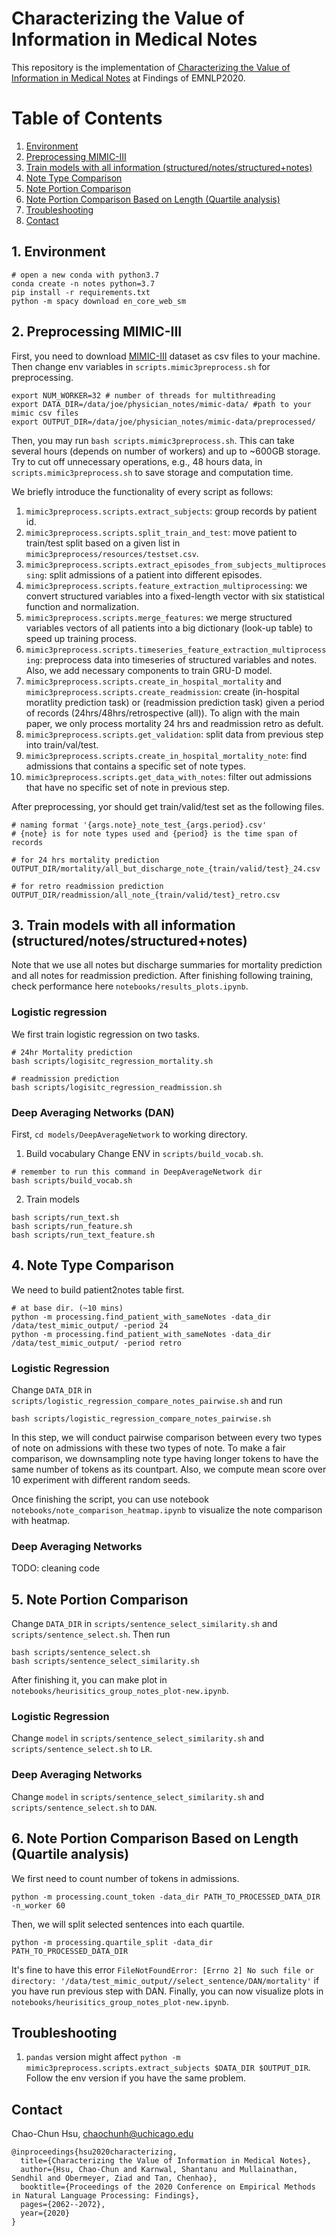 # Characterizing the Value of Information in Medical Notes

This repository is the implementation of [Characterizing the Value of Information in Medical Notes](https://www.aclweb.org/anthology/2020.findings-emnlp.187/) at Findings of EMNLP2020.

# Table of Contents
1. [Environment](#1-environment)
2. [Preprocessing MIMIC-III](#2-preprocessing-mimic-iii)
3. [Train models with all information (structured/notes/structured+notes)](#3-train-models-with-all-information-structurednotesstructured+notes)
4. [Note Type Comparison](#4-note-type-comparison)
5. [Note Portion Comparison](#5-note-portion-comparison)
6. [Note Portion Comparison Based on Length (Quartile analysis)](#6-note-portion-comparison-based-on-length-quartile-analysis)
7. [Troubleshooting](#troubleshooting)
8. [Contact](#contact)


## 1. Environment

```
# open a new conda with python3.7
conda create -n notes python=3.7
pip install -r requirements.txt
python -m spacy download en_core_web_sm
```

## 2. Preprocessing MIMIC-III
First, you need to download [MIMIC-III](https://mimic.physionet.org/gettingstarted/access/) dataset as csv files to your machine.
Then change env variables in `scripts.mimic3preprocess.sh` for preprocessing.
```
export NUM_WORKER=32 # number of threads for multithreading
export DATA_DIR=/data/joe/physician_notes/mimic-data/ #path to your mimic csv files 
export OUTPUT_DIR=/data/joe/physician_notes/mimic-data/preprocessed/
```
Then, you may run `bash scripts.mimic3preprocess.sh`. This can take several hours (depends on number of workers) and up to ~600GB storage. Try to cut off unnecessary operations, e.g., 48 hours data, in `scripts.mimic3preprocess.sh` to save storage and computation time.

We briefly introduce the functionality of every script as follows:
1. `mimic3preprocess.scripts.extract_subjects`: group records by patient id.
2. `mimic3preprocess.scripts.split_train_and_test`: move patient to train/test split based on a given list in `mimic3preprocess/resources/testset.csv`.
3. `mimic3preprocess.scripts.extract_episodes_from_subjects_multiprocessing`: split admissions of a patient into different episodes.
4. `mimic3preprocess.scripts.feature_extraction_multiprocessing`: we convert structured variables into a fixed-length vector with six statistical function and normalization. 
5. `mimic3preprocess.scripts.merge_features`: we merge structured variables vectors of all patients into a big dictionary (look-up table) to speed up training process.
6. `mimic3preprocess.scripts.timeseries_feature_extraction_multiprocessing`: preprocess data into timeseries of structured variables and notes. Also, we add necessary components to train GRU-D model.
7. `mimic3preprocess.scripts.create_in_hospital_mortality` and `mimic3preprocess.scripts.create_readmission`: create (in-hospital moratlity prediction task) or (readmission prediction task) given a period of records (24hrs/48hrs/retrospective (all)). To align with the main paper, we only process mortality 24 hrs and readmission retro as defult. 
8. `mimic3preprocess.scripts.get_validation`: split data from previous step into train/val/test.
9. `mimic3preprocess.scripts.create_in_hospital_mortality_note`: find admissions that contains a specific set of note types.
9. `mimic3preprocess.scripts.get_data_with_notes`: filter out admissions that have no specific set of note in previous step.

After preprocessing, yor should get train/valid/test set as the following files.
```
# naming format '{args.note}_note_test_{args.period}.csv'
# {note} is for note types used and {period} is the time span of records

# for 24 hrs mortality prediction
OUTPUT_DIR/mortality/all_but_discharge_note_{train/valid/test}_24.csv

# for retro readmission prediction  
OUTPUT_DIR/readmission/all_note_{train/valid/test}_retro.csv
```

## 3. Train models with all information (structured/notes/structured+notes)
Note that we use all notes but discharge summaries for mortality prediction and all notes for readmission prediction.
After finishing following training, check performance here `notebooks/results_plots.ipynb`.
### Logistic regression
We first train logistic regression on two tasks. 
```
# 24hr Mortality prediction
bash scripts/logisitc_regression_mortality.sh

# readmission prediction
bash scripts/logisitc_regression_readmission.sh
```

### Deep Averaging Networks (DAN)
First, `cd models/DeepAverageNetwork` to working directory.
1. Build vocabulary 
Change ENV in `scripts/build_vocab.sh`.
```
# remember to run this command in DeepAverageNetwork dir
bash scripts/build_vocab.sh
```
2. Train models
```
bash scripts/run_text.sh 
bash scripts/run_feature.sh 
bash scripts/run_text_feature.sh 
```

## 4. Note Type Comparison
We need to build patient2notes table first. 
```
# at base dir. (~10 mins)
python -m processing.find_patient_with_sameNotes -data_dir /data/test_mimic_output/ -period 24
python -m processing.find_patient_with_sameNotes -data_dir /data/test_mimic_output/ -period retro
```
### Logistic Regression 
Change `DATA_DIR` in `scripts/logistic_regression_compare_notes_pairwise.sh` and run
```
bash scripts/logistic_regression_compare_notes_pairwise.sh
```
In this step, we will conduct pairwise comparison between every two types of note on admissions with these two types of note. To make a fair comparison, we downsampling note type having longer tokens to have the same number of tokens as its countpart. Also, we compute mean score over 10 experiment with different random seeds.

Once finishing the script, you can use notebook `notebooks/note_comparison_heatmap.ipynb` to visualize the note comparison with heatmap.

### Deep Averaging Networks
TODO: cleaning code

## 5. Note Portion Comparison
Change `DATA_DIR` in `scripts/sentence_select_similarity.sh` and `scripts/sentence_select.sh`. Then run
```
bash scripts/sentence_select.sh
bash scripts/sentence_select_similarity.sh
```
After finishing it, you can make plot in `notebooks/heurisitics_group_notes_plot-new.ipynb`.

### Logistic Regression
Change `model` in `scripts/sentence_select_similarity.sh` and `scripts/sentence_select.sh` to `LR`.

### Deep Averaging Networks
Change `model` in `scripts/sentence_select_similarity.sh` and `scripts/sentence_select.sh` to `DAN`.

## 6. Note Portion Comparison Based on Length (Quartile analysis)
We first need to count number of tokens in admissions.
```
python -m processing.count_token -data_dir PATH_TO_PROCESSED_DATA_DIR -n_worker 60
```
Then, we will split selected sentences into each quartile.
```
python -m processing.quartile_split -data_dir PATH_TO_PROCESSED_DATA_DIR
```
It's fine to have this error `FileNotFoundError: [Errno 2] No such file or directory: '/data/test_mimic_output//select_sentence/DAN/mortality'` if you have run previous step with DAN.
Finally, you can now visualize plots in `notebooks/heurisitics_group_notes_plot-new.ipynb`.

## Troubleshooting
1. `pandas` version might affect `python -m  mimic3preprocess.scripts.extract_subjects $DATA_DIR $OUTPUT_DIR`. Follow the env version if you have the same problem.

## Contact
Chao-Chun Hsu, chaochunh@uchicago.edu
```
@inproceedings{hsu2020characterizing,
  title={Characterizing the Value of Information in Medical Notes},
  author={Hsu, Chao-Chun and Karnwal, Shantanu and Mullainathan, Sendhil and Obermeyer, Ziad and Tan, Chenhao},
  booktitle={Proceedings of the 2020 Conference on Empirical Methods in Natural Language Processing: Findings},
  pages={2062--2072},
  year={2020}
}
```
